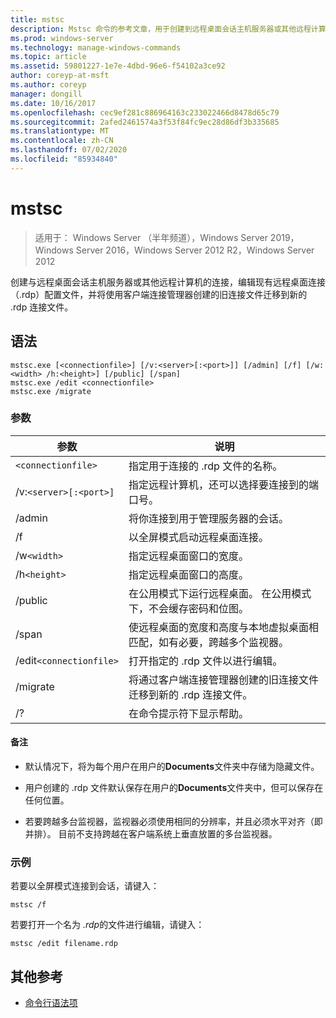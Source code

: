 ```yaml
---
title: mstsc
description: Mstsc 命令的参考文章，用于创建到远程桌面会话主机服务器或其他远程计算机的连接，编辑现有远程桌面连接（.rdp）配置文件，以及将使用客户端连接管理器创建的旧连接文件迁移到新的 .rdp 连接文件。
ms.prod: windows-server
ms.technology: manage-windows-commands
ms.topic: article
ms.assetid: 59801227-1e7e-4dbd-96e6-f54102a3ce92
author: coreyp-at-msft
ms.author: coreyp
manager: dongill
ms.date: 10/16/2017
ms.openlocfilehash: cec9ef281c886964163c233022466d8478d65c79
ms.sourcegitcommit: 2afed2461574a3f53f84fc9ec28d86df3b335685
ms.translationtype: MT
ms.contentlocale: zh-CN
ms.lasthandoff: 07/02/2020
ms.locfileid: "85934840"
---
```

# <a name="mstsc"></a>mstsc

> 适用于： Windows Server （半年频道），Windows Server 2019，Windows Server 2016，Windows Server 2012 R2，Windows Server 2012

创建与远程桌面会话主机服务器或其他远程计算机的连接，编辑现有远程桌面连接（.rdp）配置文件，并将使用客户端连接管理器创建的旧连接文件迁移到新的 .rdp 连接文件。

## <a name="syntax"></a>语法

```
mstsc.exe [<connectionfile>] [/v:<server>[:<port>]] [/admin] [/f] [/w:<width> /h:<height>] [/public] [/span]
mstsc.exe /edit <connectionfile>
mstsc.exe /migrate
```

### <a name="parameters"></a>参数

| 参数 | 说明 |
| --------- | ------------|
| `<connectionfile>` | 指定用于连接的 .rdp 文件的名称。 |
| /v:`<server>[:<port>]` | 指定远程计算机，还可以选择要连接到的端口号。 |
| /admin | 将你连接到用于管理服务器的会话。 |
| /f | 以全屏模式启动远程桌面连接。 |
| /w`<width>` | 指定远程桌面窗口的宽度。 |
| /h`<height>` | 指定远程桌面窗口的高度。 |
| /public | 在公用模式下运行远程桌面。 在公用模式下，不会缓存密码和位图。 |
| /span | 使远程桌面的宽度和高度与本地虚拟桌面相匹配，如有必要，跨越多个监视器。 |
| /edit`<connectionfile>` | 打开指定的 .rdp 文件以进行编辑。 |
| /migrate | 将通过客户端连接管理器创建的旧连接文件迁移到新的 .rdp 连接文件。 |
| /? | 在命令提示符下显示帮助。 |

#### <a name="remarks"></a>备注

- 默认情况下，将为每个用户在用户的**Documents**文件夹中存储为隐藏文件。

- 用户创建的 .rdp 文件默认保存在用户的**Documents**文件夹中，但可以保存在任何位置。

- 若要跨越多台监视器，监视器必须使用相同的分辨率，并且必须水平对齐（即并排）。 目前不支持跨越在客户端系统上垂直放置的多台监视器。

### <a name="examples"></a>示例

若要以全屏模式连接到会话，请键入：

```
mstsc /f
```

若要打开一个名为 *.rdp*的文件进行编辑，请键入：

```
mstsc /edit filename.rdp
```

## <a name="additional-references"></a>其他参考

- [命令行语法项](command-line-syntax-key.md)
